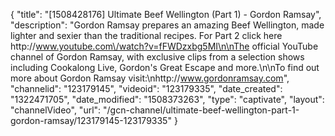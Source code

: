 {
    "title": "[1508428176] Ultimate Beef Wellington (Part 1)  - Gordon Ramsay",
    "description": "Gordon Ramsay prepares an amazing Beef Wellington, made lighter and sexier than the traditional recipes. For Part 2 click here http:\/\/www.youtube.com\/watch?v=fFWDzxbg5MI\n\nThe official YouTube channel of Gordon Ramsay, with exclusive clips from a selection shows including Cookalong Live, Gordon's Great Escape and more.\n\nTo find out more about Gordon Ramsay visit:\nhttp:\/\/www.gordonramsay.com",
    "channelid": "123179145",
    "videoid": "123179335",
    "date_created": "1322471705",
    "date_modified": "1508373263",
    "type": "captivate",
    "layout": "channelVideo",
    "url": "\/gcn-channel\/ultimate-beef-wellington-part-1-gordon-ramsay\/123179145-123179335"
}